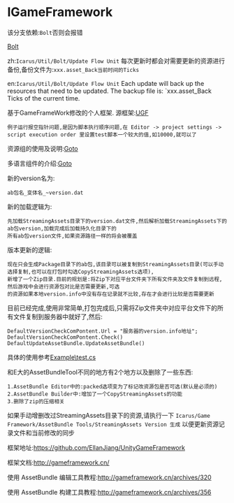 # IGameFramework

该分支依赖:`Bolt`否则会报错

[Bolt](https://www.assetstore.unity3d.com/#!/content/87491?aid=1011lGiW)

zh:`Icarus/Util/Bolt/Update Flow Unit` 每次更新时都会对需要更新的资源进行备份,备份文件为:`xxx.asset_Back当前时间的Ticks`

en:`Icarus/Util/Bolt/Update Flow Unit` Each update will back up the resources that need to be updated. The backup file is: `xxx.asset_Back Ticks of the current time.

基于GameFrameWork修改的个人框架. 源框架:[UGF](https://github.com/EllanJiang/UnityGameFramework)

`例子运行报空指针问题,是因为脚本执行顺序问题,在 Editor -> project settings -> script execution order 里设置test脚本一个较大的值,如10000,就可以了`

资源组的使用及说明:[Goto](http://www.xn--qoqr9hxvue5g.com:9555/Blog/read/14)

多语言组件的介绍:[Goto](http://www.xn--qoqr9hxvue5g.com:9555/Blog/read/15)

新的version名为:

	ab包名_变体名_~version.dat

新的加载逻辑为:

	先加载StreamingAssets目录下的version.dat文件,然后解析加载StreamingAssets下的ab包version,加载完成后加载持久化目录下的
	所有ab包version文件,如果资源路径一样的将会被覆盖
	

版本更新的逻辑:

	现在只会生成Package目录下的ab包,该目录可以被复制到StreamingAssets目录(可以手动选择复制,也可以在打包时勾选CopyStreamingAssets选项),
	新增了一个Zip目录.目前的规划是:将Zip下对应平台文件夹下所有文件夹及文件复制到远程,然后游戏中会进行资源包对比是否需要更新,可选
	的资源如果本地version.info中没有存在记录就不比较,存在才会进行比较是否需要更新
	
目前已经完成,使用非常简单,打包完成后,只需将Zip文件夹中对应平台文件下的所有文件复制到服务器中就好了,然后:
```
DefaultVersionCheckComPontent.Url = "服务器的version.info地址";
DefaultVersionCheckComPontent.Check()
DefaultUpdateAssetBundle.UpdateAssetBundle()

```
具体的使用参考[Example\test.cs](https://github.com/yika-aixi/GameFrameworkAssetBundleEditor/blob/%E9%AD%94%E6%94%B9/Example/test.cs)

和E大的AssetBundleTool不同的地方有2个地方以及删除了一些东西:

	1.AssetBundle Editor中的:packed选项变为了标记改资源包是否可选(默认是必须的)
	2.AssetBundle Builder中:增加了一个CopyStreamingAssets的功能
	3.删除了zip的压缩相关
	
如果手动增删改过StreamingAssets目录下的资源,请执行一下 ` Icarus/Game Framework/AssetBundle Tools/StreamingAssets Version 生成 `
以便更新资源记录文件和当前修改的同步

框架地址:https://github.com/EllanJiang/UnityGameFramework

框架文档:http://gameframework.cn/

使用 AssetBundle 编辑工具教程:http://gameframework.cn/archives/320

使用 AssetBundle 构建工具教程:http://gameframework.cn/archives/356
